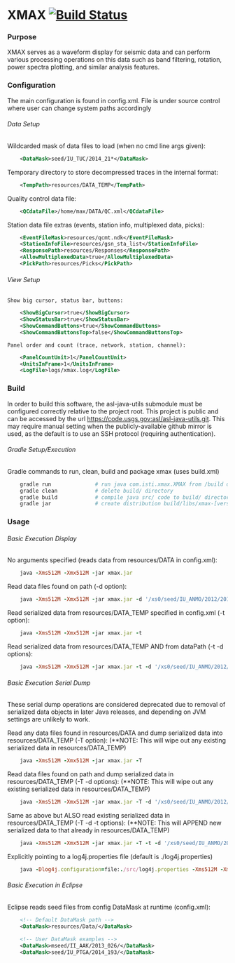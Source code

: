 XMAX [![Build Status](https://travis-ci.org/usgs/xmax.svg?branch=master)](https://travis-ci.org/usgs/xmax)
====

### Purpose
   XMAX serves as a waveform display for seismic data and
   can perform various processing operations on this data
   such as band filtering, rotation, power spectra plotting, and
   similar analysis features.

### Configuration
   The main configuration is found in config.xml. File is under
    source control where user can change system paths accordingly

###### Data Setup

   Wildcarded mask of data files to load (when no cmd line args given):
```xml
    <DataMask>seed/IU_TUC/2014_21*</DataMask>
```

   Temporary directory to store decompressed traces in the internal format:
```xml
    <TempPath>resources/DATA_TEMP</TempPath>
```

   Quality control data file:
```xml
    <QCdataFile>/home/max/DATA/QC.xml</QCdataFile>
```

   Station data file extras (events, station info, multiplexed data, picks):
```xml
    <EventFileMask>resources/qcmt.ndk</EventFileMask>
    <StationInfoFile>resources/gsn_sta_list</StationInfoFile>
    <ResponsePath>resources/Responses</ResponsePath>
    <AllowMultiplexedData>true</AllowMultiplexedData>
    <PickPath>resources/Picks</PickPath>
```

###### View Setup

    Show big cursor, status bar, buttons:
```xml
    <ShowBigCursor>true</ShowBigCursor>
    <ShowStatusBar>true</ShowStatusBar>
    <ShowCommandButtons>true</ShowCommandButtons>
    <ShowCommandButtonsTop>false</ShowCommandButtonsTop>
```

    Panel order and count (trace, network, station, channel):
```xml
    <PanelCountUnit>1</PanelCountUnit>
    <UnitsInFrame>1</UnitsInFrame>
    <LogFile>logs/xmax.log</LogFile>
```

### Build

   In order to build this software, the asl-java-utils submodule must be
    configured correctly relative to the project root. This project is public
    and can be accessed by the url https://code.usgs.gov:asl/asl-java-utils.git.
    This may require manual setting when the publicly-available
    github mirror is used, as the default is to use an SSH protocol (requiring authentication).

###### Gradle Setup/Execution

   Gradle commands to run, clean, build and package xmax (uses build.xml)
```bash
    gradle run              # run java com.isti.xmax.XMAX from /build dir
    gradle clean            # delete build/ directory
    gradle build            # compile java src/ code to build/ directory. Builds everything including jar
    gradle jar              # create distribution build/libs/xmax-[version].jar (default target)
```

### Usage

###### Basic Execution Display

   No arguments specified (reads data from resources/DATA in config.xml):
```ruby
    java -Xms512M -Xmx512M -jar xmax.jar
```

   Read data files found on path (-d option):
```ruby
    java -Xms512M -Xmx512M -jar xmax.jar -d '/xs0/seed/IU_ANMO/2012/2012_1{59,60}_*/00_LHZ*seed'
```

   Read serialized data from resources/DATA_TEMP specified in config.xml (-t option):
```ruby
    java -Xms512M -Xmx512M -jar xmax.jar -t
```

   Read serialized data from resources/DATA_TEMP AND from dataPath (-t -d options):
```ruby
    java -Xms512M -Xmx512M -jar xmax.jar -t -d '/xs0/seed/IU_ANMO/2012/2012_1{59,60}_*/00_LHZ*seed'
```

###### Basic Execution Serial Dump

   These serial dump operations are considered deprecated due to removal of serialized
   data objects in later Java releases, and depending on JVM settings are unlikely to work.

   Read any data files found in resources/DATA and dump serialized data into resources/DATA_TEMP (-T option):
    (**NOTE: This will wipe out any existing serialized data in resources/DATA_TEMP)
```ruby
    java -Xms512M -Xmx512M -jar xmax.jar -T
```

   Read data files found on path and dump serialized data in resources/DATA_TEMP (-T -d options):
    (**NOTE: This will wipe out any existing serialized data in resources/DATA_TEMP)
```ruby
    java -Xms512M -Xmx512M -jar xmax.jar -T -d '/xs0/seed/IU_ANMO/2012/2012_1{59,60}_*/00_LHZ*seed'
```

   Same as above but ALSO read existing serialized data in resources/DATA_TEMP (-T -d -t options):
    (**NOTE: This will APPEND new serialized data to that already in resources/DATA_TEMP)
```ruby
    java -Xms512M -Xmx512M -jar xmax.jar -T -t -d '/xs0/seed/IU_ANMO/2012/2012_1{59,60}_*/00_LHZ*seed'
```

   Explicitly pointing to a log4j.properties file (default is ./log4j.properties)
```ruby
    java -Dlog4j.configuration=file:./src/log4j.properties -Xms512M -Xmx512M -jar xmax.jar -d '/xs0/seed/IU_ANMO/2012/2012_1{59,60}_*/00_LHZ*seed'
```

###### Basic Execution in Eclipse

   Eclipse reads seed files from config DataMask at runtime (config.xml):
```xml
    <!-- Default DataMask path -->
    <DataMask>resources/Data/</DataMask>
   
    <!-- User DataMask examples --> 
    <DataMask>mseed/II_AAK/2013_026/</DataMask>
    <DataMask>seed/IU_PTGA/2014_193/</DataMask>
```
